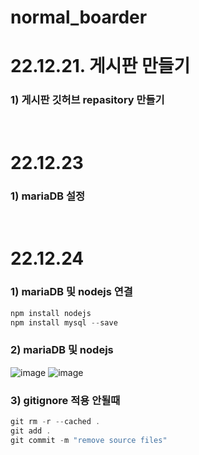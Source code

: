 # normal_boarder
# 22.12.21. 게시판 만들기
### 1) 게시판 깃허브 repasitory 만들기
<br>

# 22.12.23
### 1) mariaDB 설정
<br>

# 22.12.24
### 1) mariaDB 및 nodejs 연결
```js
npm install nodejs
npm install mysql --save
```

### 2) mariaDB 및 nodejs
![image](https://user-images.githubusercontent.com/53036090/209423545-27a89504-a393-4d87-9c98-e59e020c1ce5.png)
![image](https://user-images.githubusercontent.com/53036090/209423567-19e84c37-3467-494f-9f17-60a5aff5ea3d.png)
<br>

### 3) gitignore 적용 안될때
```js
git rm -r --cached .
git add .
git commit -m "remove source files"
```
<br>

